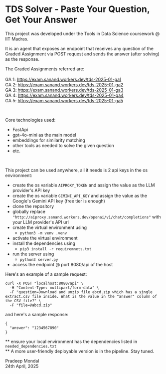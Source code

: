# TDS Solver - Paste Your Question, Get Your Answer

This project was developed under the Tools in Data Science coursework @ IIT Madras.
<br />

It is an agent that exposes an endpoint that receives any question of the Graded Assignment via POST request and sends the answer (after solving) as the response.

The Graded Assignments referred are: <br /> <br />
GA 1: https://exam.sanand.workers.dev/tds-2025-01-ga1 <br />
GA 2: https://exam.sanand.workers.dev/tds-2025-01-ga2 <br />
GA 3: https://exam.sanand.workers.dev/tds-2025-01-ga3 <br />
GA 4: https://exam.sanand.workers.dev/tds-2025-01-ga4 <br />
GA 5: https://exam.sanand.workers.dev/tds-2025-01-ga5 <br />

<br />

Core technologies used:
- FastApi
- gpt-4o-mini as the main model
- embeddings for similarity matching
- other tools as needed to solve the given question
- etc.
<br />


This project can be used anywhere, all it needs is 2 api keys in the os environment:
- create the os variable ```AIPROXY_TOKEN``` and assign the value as the LLM provider's API key
- create the os variable ```GEMINI_API_KEY``` and assign the value as the Google's Gemini API key (free tier is enough)
- clone the repository
- globally replace ```"http://aiproxy.sanand.workers.dev/openai/v1/chat/completions"``` with your LLM provider's API url
- create the virtual environment using
   - ```python3 -m venv .venv```
- activate the virtual environment
- install the dependencies using
   - ```pip3 install -r requiremnets.txt```
- run the server using
   - ```python3 server.py```
- access the endpoint @ port 8080/api of the host


Here's an example of a sample request:

```
curl -X POST "localhost:8080/api" \
  -H "Content-Type: multipart/form-data" \
  -F "question=Download and unzip file abcd.zip which has a single extract.csv file inside. What is the value in the "answer" column of the CSV file?" \
  -F "file=@abcd.zip"
```

and here's a sample response:

```
{
  "answer": "1234567890"
}
```

** ensure your local environment has the dependencies listed in ```needed_dependencies.txt``` <br />
** A more user-friendly deployable version is in the pipeline. Stay tuned.

Pradeep Mondal<br/>
24th April, 2025
